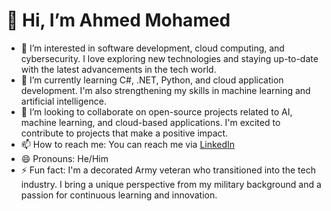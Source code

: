 # 👋 Hi, I’m Ahmed Mohamed

- 👀 I’m interested in software development, cloud computing, and cybersecurity. I love exploring new technologies and staying up-to-date with the latest advancements in the tech world.
- 🌱 I’m currently learning C#, .NET, Python, and cloud application development. I'm also strengthening my skills in machine learning and artificial intelligence.
- 💞️ I’m looking to collaborate on open-source projects related to AI, machine learning, and cloud-based applications. I'm excited to contribute to projects that make a positive impact.
- 📫 How to reach me: You can reach me via [LinkedIn](https://www.linkedin.com/in/ahmedmohameed)
- 😄 Pronouns: He/Him
- ⚡ Fun fact: I'm a decorated Army veteran who transitioned into the tech industry. I bring a unique perspective from my military background and a passion for continuous learning and innovation.
